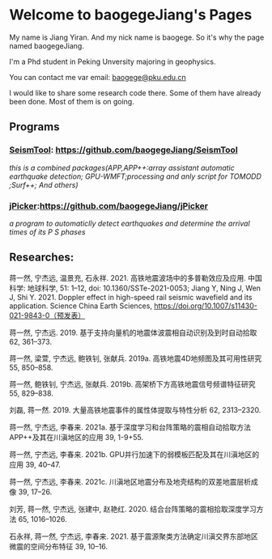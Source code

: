 # Welcome to baogegeJiang's Pages

My name is Jiang Yiran. And my nick name is baogege. So it's why the page named baogegeJiang.

I'm a Phd student in Peking Unversity majoring in geophysics. 

You can contact me var email: baogege@pku.edu.cn

I would like to share some research code there. Some of them have already been done. Most of them is on going.  

## Programs

### [SeismTool](https://github.com/baogegeJiang/SeismTool): https://github.com/baogegeJiang/SeismTool

*this is a combined packages(APP,APP++:array assistant automatic earthquake detection; GPU-WMFT;processing and anly script for TOMODD ;Surf++; And others)*

### [jPicker](https://github.com/baogegeJiang/jPicker):https://github.com/baogegeJiang/jPicker

*a program to automaticlly detect earthquakes and determine the arrival times of its P S phases*


## Researches:
蒋一然, 宁杰远, 温景充, 石永祥. 2021. 高铁地震波场中的多普勒效应及应用. 中国科学: 地球科学, 51: 1–12, doi: 10.1360/SSTe-2021-0053; Jiang Y, Ning J, Wen J, Shi Y. 2021. Doppler effect in high-speed rail seismic wavefield and its application. Science China Earth Sciences, https://doi.org/10.1007/s11430-021-9843-0（预发表）

蒋一然, 宁杰远. 2019. 基于支持向量机的地震体波震相自动识别及到时自动拾取 62, 361–373. 

蒋一然, 梁萱, 宁杰远, 鲍铁钊, 张献兵. 2019a. 高铁地震4D地频图及其可用性研究 55, 850–858. 

蒋一然, 鲍铁钊, 宁杰远, 张献兵. 2019b. 高架桥下方高铁地震信号频谱特征研究 55, 829–838. 

刘磊, 蒋一然. 2019. 大量高铁地震事件的属性体提取与特性分析 62, 2313–2320. 

蒋一然, 宁杰远, 李春来. 2021a. 基于深度学习和台阵策略的震相自动拾取方法APP++及其在川滇地区的应用 39, 1-9+55. 

蒋一然, 宁杰远, 李春来. 2021b. GPU并行加速下的弱模板匹配及其在川滇地区的应用 39, 40–47. 

蒋一然, 宁杰远, 李春来. 2021c. 川滇地区地震分布及地壳结构的双差地震层析成像 39, 17–26. 

刘芳, 蒋一然, 宁杰远, 张建中, 赵艳红. 2020. 结合台阵策略的震相拾取深度学习方法 65, 1016–1026. 

石永祥, 蒋一然, 宁杰远, 李春来. 2021. 基于震源聚类方法确定川滇交界东部地区微震的空间分布特征 39, 10–16.


